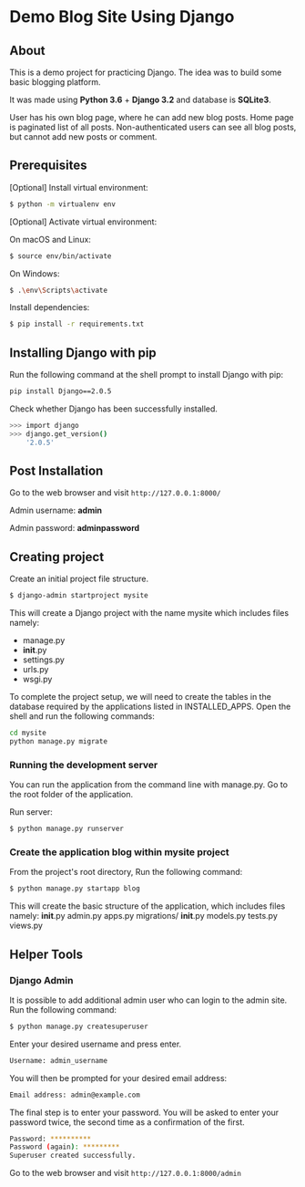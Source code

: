 # Demo Blog Site Using Django

## About

This is a demo project for practicing Django.
The idea was to build some basic blogging platform.

It was made using **Python 3.6** + **Django 3.2** and database is **SQLite3**.


User has his own blog page, where he can add new blog posts. 
Home page is paginated list of all posts.
Non-authenticated users can see all blog posts, but cannot add new posts or comment.


## Prerequisites

\[Optional\] Install virtual environment:

```bash
$ python -m virtualenv env
```

\[Optional\] Activate virtual environment:

On macOS and Linux:
```bash
$ source env/bin/activate
```

On Windows:
```bash
$ .\env\Scripts\activate
```

Install dependencies:
```bash
$ pip install -r requirements.txt
```

## Installing	Django with pip

Run	the	following command	at the shell prompt to install Django with pip:


```bash
pip install Django==2.0.5
```
Check	whether	Django has been successfully installed.

```bash
>>> import django
>>> django.get_version()
    '2.0.5'
```

## Post Installation

Go to the web browser and visit `http://127.0.0.1:8000/`

Admin username: **admin**

Admin password: **adminpassword**

## Creating project

Create an initial project file structure.

```bash
$ django-admin startproject mysite
```
This will create a Django project with the name mysite which includes files namely:
- manage.py
- __init__.py
- settings.py
- urls.py
- wsgi.py

To complete the project setup, we will need	to create the tables in the	database required by the applications listed in INSTALLED_APPS. Open the shell and run the following commands:

```bash
cd mysite
python manage.py migrate
```
### Running the	development server
You can run the application from the command line with manage.py.
Go to the root folder of the application.

Run server:
```bash
$ python manage.py runserver 
```

### Create the application blog within mysite project

From the project's root	directory, Run the following command:
```bash
$ python manage.py startapp	blog
```

This will create the basic structure of the application, which includes files namely:
__init__.py
admin.py
apps.py
migrations/
	__init__.py
models.py
tests.py
views.py



## Helper Tools

### Django Admin

It is possible to add additional admin user who can login to the admin site. Run the following command:
```bash
$ python manage.py createsuperuser
```
Enter your desired username and press enter.
```bash
Username: admin_username
```

You will then be prompted for your desired email address:
```bash
Email address: admin@example.com
```

The final step is to enter your password. You will be asked to enter your password twice, the second time as a confirmation of the first.
```bash
Password: **********
Password (again): *********
Superuser created successfully.
```

Go to the web browser and visit `http://127.0.0.1:8000/admin`



